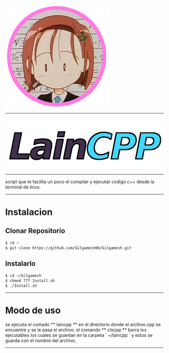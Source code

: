 <p align="left"> 
	<a href="https://twitter.com/Gilgamesh_06">
		<img src="/Images/icono.png" alt="laincpp"/>
	</a>
</p>

---

<p align="center"> 
 	<img src="/Images/logo.png" alt="laincpp"/>
</p>

---

<p>
	script que te facilita un poco el compilar y ejecutar codigo c++
	desde la terminal de linux.
</p>

---

# Instalacion
 
## Clonar Repositorio

```
$ cd ~
$ git clone https://github.com/Gilgamesh06/Gilgamesh.git
```

## Instalarlo

```
$ cd ~/Gilgamesh
$ chmod 777 Install.sh
$ ./Install.sh
```

---


# Modo de uso

<p>
se ejecuta el comado ** laincpp ** en el directorio donde el archivo.cpp se encuentre y se le pasa el archivo.
el comando ** clscpp ** borra los ejecutables los cuales se guardan en la 
carpeta ` ~/laincpp `  y estos se guarda con el nombre del archivo.
</p>

---
